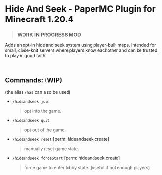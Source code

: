 # Hide And Seek - PaperMC Plugin for Minecraft 1.20.4 
>### WORK IN PROGRESS MOD
Adds an opt-in hide and seek system using player-built maps. Intended for small, close-knit servers where players know eachother and can be trusted to play in good faith!

<br>

## Commands: (WIP)
(the alias ``/has`` can also be used)

- ``/hideandseek join``
   > opt into the game.
- ``/hideandseek quit``
   > opt out of the game.
- ``/hideandseek reset`` [perm: hideandseek.create]
   > manually reset game state.
- ``/hideandseek forceStart`` [perm: hideandseek.create]
   > force game to enter lobby state. (useful if not enough players)
